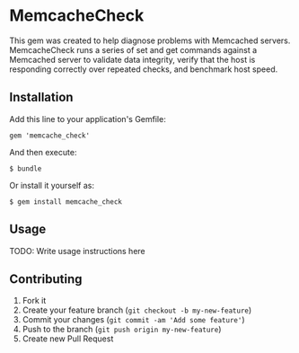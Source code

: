 # MemcacheCheck

  This gem was created to help diagnose problems with Memcached servers.
  MemcacheCheck runs a series of set and get commands against a Memcached
  server to validate data integrity, verify that the host is responding
  correctly over repeated checks, and benchmark host speed.

## Installation

Add this line to your application's Gemfile:

    gem 'memcache_check'

And then execute:

    $ bundle

Or install it yourself as:

    $ gem install memcache_check

## Usage

TODO: Write usage instructions here

## Contributing

1. Fork it
2. Create your feature branch (`git checkout -b my-new-feature`)
3. Commit your changes (`git commit -am 'Add some feature'`)
4. Push to the branch (`git push origin my-new-feature`)
5. Create new Pull Request
